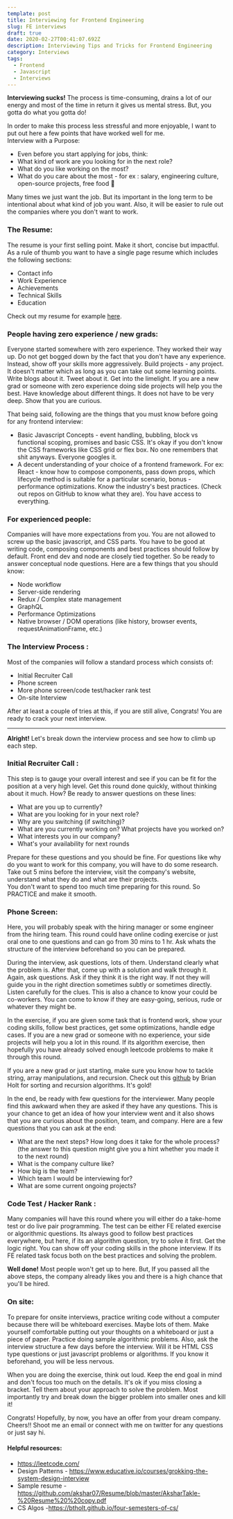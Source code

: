 ```yaml
---
template: post
title: Interviewing for Frontend Engineering
slug: FE interviews
draft: true
date: 2020-02-27T00:41:07.692Z
description: Interviewing Tips and Tricks for Frontend Engineering
category: Interviews
tags:
  - Frontend
  - Javascript
  - Interviews
---
```



**Interviewing sucks!** The process is time-consuming, drains a lot of our energy and most of the time in return it gives us mental stress. But, you gotta do what you gotta do!

In order to make this process less stressful and more enjoyable, I want to put out here a few points that have worked well for me.\
Interview with a Purpose:

* Even before you start applying for jobs, think:
* What kind of work are you looking for in the next role?
* What do you like working on the most?
* What do you care about the most - for ex : salary, engineering culture, open-source projects, free food 🍕

Many times we just want the job. But its important in the long term to be intentional about what kind of job you want. Also, it will be easier to rule out the companies where you don't want to work.

### [](https://dev.to/akshar07/interviewing-for-frontend-engineering-2b3d#the-resume)The Resume:

The resume is your first selling point. Make it short, concise but impactful. As a rule of thumb you want to have a single page resume which includes the following sections:

* Contact info
* Work Experience
* Achievements
* Technical Skills
* Education

Check out my resume for example [here](https://github.com/akshar07/Resume/blob/master/AksharTakle-%20Resume%20%20copy.pdf).

### [](https://dev.to/akshar07/interviewing-for-frontend-engineering-2b3d#people-having-zero-experience-new%C2%A0grads)People having zero experience / new grads:

Everyone started somewhere with zero experience. They worked their way up. Do not get bogged down by the fact that you don't have any experience. Instead, show off your skills more aggressively. Build projects - any project. It doesn't matter which as long as you can take out some learning points. Write blogs about it. Tweet about it. Get into the limelight. If you are a new grad or someone with zero experience doing side projects will help you the best. Have knowledge about different things. It does not have to be very deep. Show that you are curious.

That being said, following are the things that you must know before going for any frontend interview:

* Basic Javascript Concepts - event handling, bubbling, block vs functional scoping, promises and basic CSS. It's okay if you don't know the CSS frameworks like CSS grid or flex box. No one remembers that shit anyways. Everyone googles it.
* A decent understanding of your choice of a frontend framework. For ex: React - know how to compose components, pass down props, which lifecycle method is suitable for a particular scenario, bonus - performance optimizations. Know the industry's best practices. (Check out repos on GitHub to know what they are). You have access to everything.

### [](https://dev.to/akshar07/interviewing-for-frontend-engineering-2b3d#for-experienced-people)For experienced people:

Companies will have more expectations from you. You are not allowed to screw up the basic javascript, and CSS parts. You have to be good at writing code, composing components and best practices should follow by default. Front end dev and node are closely tied together. So be ready to answer conceptual node questions. Here are a few things that you should know:

* Node workflow
* Server-side rendering
* Redux / Complex state management
* GraphQL
* Performance Optimizations
* Native browser / DOM operations (like history, browser events, requestAnimationFrame, etc.)

### [](https://dev.to/akshar07/interviewing-for-frontend-engineering-2b3d#the-interview-process%C2%A0)The Interview Process :

Most of the companies will follow a standard process which consists of:

* Initial Recruiter Call
* Phone screen
* More phone screen/code test/hacker rank test
* On-site Interview

After at least a couple of tries at this, if you are still alive, Congrats! You are ready to crack your next interview.

- - -

**Alright!** Let's break down the interview process and see how to climb up each step.

### [](https://dev.to/akshar07/interviewing-for-frontend-engineering-2b3d#initial-recruiter-call%C2%A0)Initial Recruiter Call :

This step is to gauge your overall interest and see if you can be fit for the position at a very high level. Get this round done quickly, without thinking about it much. How? Be ready to answer questions on these lines:

* What are you up to currently?
* What are you looking for in your next role?
* Why are you switching (if switching)?
* What are you currently working on? What projects have you worked on?
* What interests you in our company?
* What's your availability for next rounds

Prepare for these questions and you should be fine. For questions like why do you want to work for this company, you will have to do some research. Take out 5 mins before the interview, visit the company's website, understand what they do and what are their projects.\
You don't want to spend too much time preparing for this round. So PRACTICE and make it smooth.

### [](https://dev.to/akshar07/interviewing-for-frontend-engineering-2b3d#phone-screen)Phone Screen:

Here, you will probably speak with the hiring manager or some engineer from the hiring team. This round could have online coding exercise or just oral one to one questions and can go from 30 mins to 1 hr. Ask whats the structure of the interview beforehand so you can be prepared.

During the interview, ask questions, lots of them. Understand clearly what the problem is. After that, come up with a solution and walk through it. Again, ask questions. Ask if they think it is the right way. If not they will guide you in the right direction sometimes subtly or sometimes directly. Listen carefully for the clues. This is also a chance to know your could be co-workers. You can come to know if they are easy-going, serious, rude or whatever they might be.

In the exercise, if you are given some task that is frontend work, show your coding skills, follow best practices, get some optimizations, handle edge cases. If you are a new grad or someone with no experience, your side projects will help you a lot in this round. If its algorithm exercise, then hopefully you have already solved enough leetcode problems to make it through this round.

If you are a new grad or just starting, make sure you know how to tackle string, array manipulations, and recursion. Check out this [github](https://btholt.github.io/four-semesters-of-cs/) by Brian Holt for sorting and recursion algorithms. It's gold!

In the end, be ready with few questions for the interviewer. Many people find this awkward when they are asked if they have any questions. This is your chance to get an idea of how your interview went and it also shows that you are curious about the position, team, and company. Here are a few questions that you can ask at the end:

* What are the next steps? How long does it take for the whole process? (the answer to this question might give you a hint whether you made it to the next round)
* What is the company culture like?
* How big is the team?
* Which team I would be interviewing for?
* What are some current ongoing projects?

### [](https://dev.to/akshar07/interviewing-for-frontend-engineering-2b3d#code-test-hacker-rank%C2%A0)Code Test / Hacker Rank :

Many companies will have this round where you will either do a take-home test or do live pair programming. The test can be either FE related exercise or algorithmic questions. Its always good to follow best practices everywhere, but here, if its an algorithm question, try to solve it first. Get the logic right. You can show off your coding skills in the phone interview. If its FE related task focus both on the best practices and solving the problem.

**Well done!** Most people won't get up to here. But, If you passed all the above steps, the company already likes you and there is a high chance that you'll be hired.

### [](https://dev.to/akshar07/interviewing-for-frontend-engineering-2b3d#on-site)On site:

To prepare for onsite interviews, practice writing code without a computer because there will be whiteboard exercises. Maybe lots of them. Make yourself comfortable putting out your thoughts on a whiteboard or just a piece of paper. Practice doing sample algorithmic problems. Also, ask the interview structure a few days before the interview. Will it be HTML CSS type questions or just javascript problems or algorithms. If you know it beforehand, you will be less nervous.

When you are doing the exercise, think out loud. Keep the end goal in mind and don't focus too much on the details. It's ok if you miss closing a bracket. Tell them about your approach to solve the problem. Most importantly try and break down the bigger problem into smaller ones and kill it!

Congrats! Hopefully, by now, you have an offer from your dream company. Cheers!! Shoot me an email or connect with me on twitter for any questions or just say hi.

#### [](https://dev.to/akshar07/interviewing-for-frontend-engineering-2b3d#helpful-resources)Helpful resources:

* <https://leetcode.com/>
* Design Patterns - <https://www.educative.io/courses/grokking-the-system-design-interview>
* Sample resume - <https://github.com/akshar07/Resume/blob/master/AksharTakle-%20Resume%20%20copy.pdf>
* CS Algos -<https://btholt.github.io/four-semesters-of-cs/>
